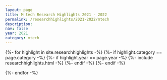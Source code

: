 ```yaml
---
layout: page
title: M tech Research Highlights 2021 - 2022
permalink: /researchhighlights/2021-2022/mtech
description: 
nav: false
year: 2021
category: mtech
---
```


<div class="container">
{%- for highlight in site.researchhighlights -%}
{%- if highlight.category == page.category -%}
{%- if highlight.year == page.year -%}
    {%- include researchhighlights.html -%}
{%- endif -%}
{%- endif -%}

{%- endfor -%}
